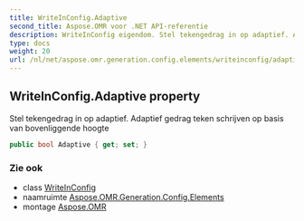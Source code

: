```yaml
---
title: WriteInConfig.Adaptive
second_title: Aspose.OMR voor .NET API-referentie
description: WriteInConfig eigendom. Stel tekengedrag in op adaptief. Adaptief gedrag teken schrijven op basis van bovenliggende hoogte
type: docs
weight: 20
url: /nl/net/aspose.omr.generation.config.elements/writeinconfig/adaptive/
---
```

## WriteInConfig.Adaptive property

Stel tekengedrag in op adaptief. Adaptief gedrag teken schrijven op basis van bovenliggende hoogte

```csharp
public bool Adaptive { get; set; }
```

### Zie ook

* class [WriteInConfig](../)
* naamruimte [Aspose.OMR.Generation.Config.Elements](../../writeinconfig/)
* montage [Aspose.OMR](../../../)


